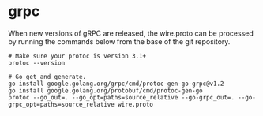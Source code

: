 grpc
====

When new versions of gRPC are released, the wire.proto can be
processed by running the commands below from the base of the
git repository.

```
# Make sure your protoc is version 3.1+
protoc --version

# Go get and generate.
go install google.golang.org/grpc/cmd/protoc-gen-go-grpc@v1.2
go install google.golang.org/protobuf/cmd/protoc-gen-go
protoc --go_out=. --go_opt=paths=source_relative --go-grpc_out=. --go-grpc_opt=paths=source_relative wire.proto
```
